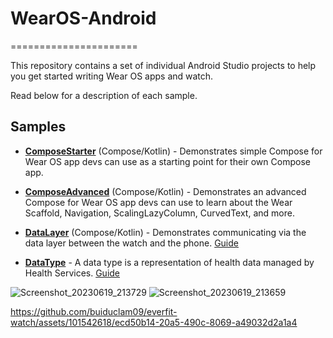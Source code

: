 # WearOS-Android
======================

This repository contains a set of individual Android Studio projects to help you get started writing Wear OS apps and watch.

Read below for a description of each sample.


Samples
----------
* **[ComposeStarter](ComposeStarter)** (Compose/Kotlin) - Demonstrates simple Compose for Wear OS app devs can use as a starting point for their own Compose app.

* **[ComposeAdvanced](ComposeAdvanced)** (Compose/Kotlin) - Demonstrates an advanced Compose for Wear OS app devs can use to learn about the Wear Scaffold, Navigation, ScalingLazyColumn, CurvedText, and more.

* **[DataLayer](DataLayer)** (Compose/Kotlin) - Demonstrates communicating via the data layer between the watch and the phone. [Guide](https://developer.android.com/training/wearables/data-layer)
  
* **[DataType](DataType)** - A data type is a representation of health data managed by Health Services. [Guide](https://developer.android.com/reference/kotlin/androidx/health/services/client/data/DataType)
 
![Screenshot_20230619_213729](https://github.com/buiduclam09/everfit-watch/assets/101542618/76165231-6f4f-450c-8b71-b4521c2e40aa)
![Screenshot_20230619_213659](https://github.com/buiduclam09/everfit-watch/assets/101542618/71df11f0-9842-47c9-b468-ca290d807d22)


https://github.com/buiduclam09/everfit-watch/assets/101542618/ecd50b14-20a5-490c-8069-a49032d2a1a4

